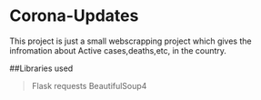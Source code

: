 # Corona-Updates
This project is just a small webscrapping project which gives the infromation about Active cases,deaths,etc, in the country.

##Libraries used
>Flask
>requests
>BeautifulSoup4
